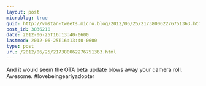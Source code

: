 ```yaml
---
layout: post
microblog: true
guid: http://vmstan-tweets.micro.blog/2012/06/25/217380062276751363.html
post_id: 3036210
date: 2012-06-25T16:13:40-0600
lastmod: 2012-06-25T16:13:40-0600
type: post
url: /2012/06/25/217380062276751363.html
---
```

And it would seem the OTA beta update blows away your camera roll. Awesome. #lovebeingearlyadopter

